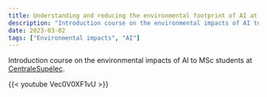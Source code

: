 ```yaml
---
title: Understanding and reducing the environmental footprint of AI at CentraleSupélec
description: "Introduction course on the environmental impacts of AI to MSc students at [CentraleSupélec](https://www.centralesupelec.fr/en)."
date: 2023-03-02
tags: ["Environmental impacts", "AI"]
---
```


Introduction course on the environmental impacts of AI to MSc students at [CentraleSupélec](https://www.centralesupelec.fr/en).

{{< youtube Vec0V0XF1vU >}}
